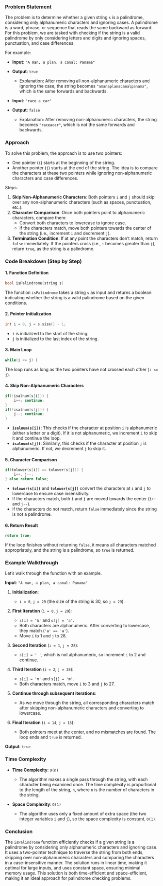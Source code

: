 ### Problem Statement

The problem is to determine whether a given string `s` is a palindrome, considering only alphanumeric characters and ignoring cases. A palindrome is a word, phrase, or sequence that reads the same backward as forward. For this problem, we are tasked with checking if the string is a valid palindrome by only considering letters and digits and ignoring spaces, punctuation, and case differences.

For example:
- **Input**: `"A man, a plan, a canal: Panama"`
- **Output**: `true`
  - Explanation: After removing all non-alphanumeric characters and ignoring the case, the string becomes `"amanaplanacanalpanama"`, which is the same forwards and backwards.

- **Input**: `"race a car"`
- **Output**: `false`
  - Explanation: After removing non-alphanumeric characters, the string becomes `"raceacar"`, which is not the same forwards and backwards.

### Approach

To solve this problem, the approach is to use two pointers:
- One pointer (`i`) starts at the beginning of the string.
- Another pointer (`j`) starts at the end of the string.
The idea is to compare the characters at these two pointers while ignoring non-alphanumeric characters and case differences.

Steps:
1. **Skip Non-Alphanumeric Characters**: Both pointers `i` and `j` should skip over any non-alphanumeric characters (such as spaces, punctuation, etc.).
2. **Character Comparison**: Once both pointers point to alphanumeric characters, compare them:
   - Convert both characters to lowercase to ignore case.
   - If the characters match, move both pointers towards the center of the string (i.e., increment `i` and decrement `j`).
3. **Termination Condition**: If at any point the characters don’t match, return `false` immediately. If the pointers cross (i.e., `i` becomes greater than `j`), return `true`, as the string is a palindrome.

### Code Breakdown (Step by Step)

#### 1. **Function Definition**
```cpp
bool isPalindrome(string s)
```
The function `isPalindrome` takes a string `s` as input and returns a boolean indicating whether the string is a valid palindrome based on the given conditions.

#### 2. **Pointer Initialization**
```cpp
int i = 0, j = s.size() - 1;
```
- `i` is initialized to the start of the string.
- `j` is initialized to the last index of the string.

#### 3. **Main Loop**
```cpp
while(i <= j) {
```
The loop runs as long as the two pointers have not crossed each other (`i <= j`).

#### 4. **Skip Non-Alphanumeric Characters**
```cpp
if(!isalnum(s[i])) {
    i++; continue;
}
if(!isalnum(s[j])) {
    j--; continue;
}
```
- **`isalnum(s[i])`**: This checks if the character at position `i` is alphanumeric (either a letter or a digit). If it is not alphanumeric, we increment `i` to skip it and continue the loop.
- **`isalnum(s[j])`**: Similarly, this checks if the character at position `j` is alphanumeric. If not, we decrement `j` to skip it.

#### 5. **Character Comparison**
```cpp
if(tolower(s[i]) == tolower(s[j])) {
    i++, j--;
} else return false;
```
- **`tolower(s[i])`** and **`tolower(s[j])`** convert the characters at `i` and `j` to lowercase to ensure case insensitivity.
- If the characters match, both `i` and `j` are moved towards the center (`i++` and `j--`).
- If the characters do not match, return `false` immediately since the string is not a palindrome.

#### 6. **Return Result**
```cpp
return true;
```
If the loop finishes without returning `false`, it means all characters matched appropriately, and the string is a palindrome, so `true` is returned.

### Example Walkthrough

Let’s walk through the function with an example.

**Input**: `"A man, a plan, a canal: Panama"`

1. **Initialization**:
   - `i = 0`, `j = 29` (the size of the string is 30, so `j = 29`).

2. **First Iteration** (`i = 0`, `j = 29`):
   - `s[i] = 'A'` and `s[j] = 'a'`.
   - Both characters are alphanumeric. After converting to lowercase, they match (`'a' == 'a'`).
   - Move `i` to 1 and `j` to 28.

3. **Second Iteration** (`i = 1`, `j = 28`):
   - `s[i] = ' '`, which is not alphanumeric, so increment `i` to 2 and continue.

4. **Third Iteration** (`i = 2`, `j = 28`):
   - `s[i] = 'm'` and `s[j] = 'm'`.
   - Both characters match, move `i` to 3 and `j` to 27.

5. **Continue through subsequent iterations**:
   - As we move through the string, all corresponding characters match after skipping non-alphanumeric characters and converting to lowercase.

6. **Final Iteration** (`i = 14`, `j = 15`):
   - Both pointers meet at the center, and no mismatches are found. The loop ends and `true` is returned.

**Output**: `true`

### Time Complexity

- **Time Complexity**: `O(n)`
  - The algorithm makes a single pass through the string, with each character being examined once. The time complexity is proportional to the length of the string, `n`, where `n` is the number of characters in the string.

- **Space Complexity**: `O(1)`
  - The algorithm uses only a fixed amount of extra space (the two integer variables `i` and `j`), so the space complexity is constant, `O(1)`.

### Conclusion

The `isPalindrome` function efficiently checks if a given string is a palindrome by considering only alphanumeric characters and ignoring case. It uses a two-pointer technique to traverse the string from both ends, skipping over non-alphanumeric characters and comparing the characters in a case-insensitive manner. The solution runs in linear time, making it optimal for large inputs, and uses constant space, ensuring minimal memory usage. This solution is both time-efficient and space-efficient, making it an ideal approach for palindrome checking problems.